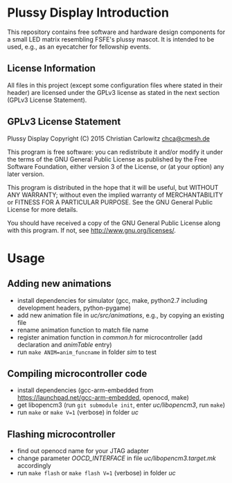 
# Plussy Display Introduction

This repository contains free software and hardware design components for a small LED matrix resembling FSFE's plussy mascot. It is intended to be used, e.g., as an eyecatcher for fellowship events.

## License Information

All files in this project (except some configuration files where stated in their header) are licensed under the GPLv3 license as stated in the next section (GPLv3 License Statement).

## GPLv3 License Statement

Plussy Display
Copyright (C) 2015  Christian Carlowitz <chca@cmesh.de>

This program is free software: you can redistribute it and/or modify
it under the terms of the GNU General Public License as published by
the Free Software Foundation, either version 3 of the License, or
(at your option) any later version.

This program is distributed in the hope that it will be useful,
but WITHOUT ANY WARRANTY; without even the implied warranty of
MERCHANTABILITY or FITNESS FOR A PARTICULAR PURPOSE.  See the
GNU General Public License for more details.

You should have received a copy of the GNU General Public License
along with this program.  If not, see <http://www.gnu.org/licenses/>.

# Usage
## Adding new animations

* install dependencies for simulator (gcc, make, python2.7 including development headers, python-pygame)
* add new animation file in _uc/src/animations_, e.g., by copying an existing file
* rename animation function to match file name
* register animation function in _common.h_ for microcontroller (add declaration and _animTable_ entry)
* run `make ANIM=anim_funcname` in folder _sim_ to test

## Compiling microcontroller code

* install dependencies (gcc-arm-embedded from https://launchpad.net/gcc-arm-embedded, openocd, make)
* get libopencm3 (run `git submodule init`, enter _uc/libopencm3_, run `make`)
* run `make` or `make V=1` (verbose) in folder _uc_

## Flashing microcontroller

* find out openocd name for your JTAG adapter
* change parameter _OOCD_INTERFACE_ in file _uc/libopencm3.target.mk_ accordingly
* run `make flash` or `make flash V=1` (verbose) in folder _uc_
